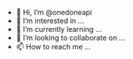 - 👋 Hi, I’m @onedoneapi
- 👀 I’m interested in ...
- 🌱 I’m currently learning ...
- 💞️ I’m looking to collaborate on ...
- 📫 How to reach me ...

<!---
onedoneapi/onedoneapi is a ✨ special ✨ repository because its `README.md` (this file) appears on your GitHub profile.
You can click the Preview link to take a look at your changes.
--->
